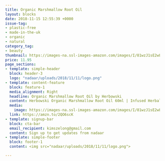 ```yaml
---
title: Organic Marshmallow Root Oil
layout: blocks
date: 2018-11-15 12:55:39 +0000
issue-tag:
- plastic-free
- made-in-the-uk
- organic
- natural
category_tag:
- beauty
thumbnail: https://images-na.ssl-images-amazon.com/images/I/81wzJ1sE2wL._SL1500_.jpg
price: 11.95
page_sections:
- template: simple-header
  block: header-3
  logo: "nadaar/uploads/2018/11/11/logo.png"
- template: content-feature
  block: feature-1
  media_alignment: Right
  headline: Organic Marshmallow Root Oil by Herbowski
  content: Herbowski Organic Marshmallow Root Oil 60ml | Infused Herbal Natural Oil For Healing & Beauty
  media:
    image: https://images-na.ssl-images-amazon.com/images/I/81wzJ1sE2wL._SL1500_.jpg
  link: https://amzn.to/2QO6scK
- template: signup-bar
  block: cta-bar
  email_recipient: kimszelong@gmail.com
  content: Sign up to get updates from nadaar
- template: simple-footer
  block: footer-1
  content: <img src="nadaar/uploads/2018/11/11/logo.png">

---
```

